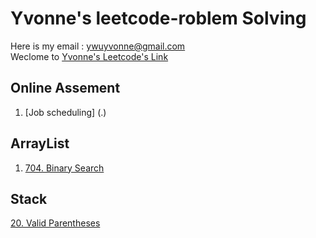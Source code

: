 # Yvonne's leetcode-roblem Solving
Here is my email : <ywuyvonne@gmail.com>\
Weclome to [Yvonne's Leetcode's Link](leetcode-cn.com/u/yvonnewu/)
## Online Assement 
1. [Job scheduling] (.)
## ArrayList
1. [704. Binary Search](https://leetcode.com/problems/binary-search/)

## Stack
[20. Valid Parentheses]([./Stack/stackQuestion.md](https://github.com/Luchanaaaaa/LeetCode/issues/1))


